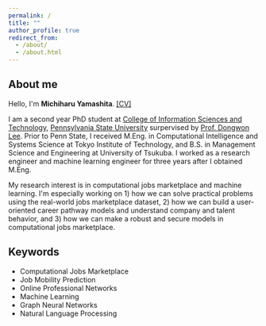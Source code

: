 ```yaml
---
permalink: /
title: ""
author_profile: true
redirect_from: 
  - /about/
  - /about.html
---
```


## About me

Hello, I'm __Michiharu Yamashita__. [\[CV\]](https://mickeymst.github.io/files/CV_latest.pdf)

I am a second year PhD student at [College of Information Sciences and Technology](https://ist.psu.edu/), [Pennsylvania State University](https://www.psu.edu/) surpervised by [Prof. Dongwon Lee](http://pike.psu.edu/dongwon/). Prior to Penn State, I received M.Eng. in Computational Intelligence and Systems Science at Tokyo Institute of Technology, and B.S. in Management Science and Engineering at University of Tsukuba. I worked as a research engineer and machine learning engineer for three years after I obtained M.Eng. 

My research interest is in computational jobs marketplace and machine learning. I'm especially working on 1) how we can solve practical problems using the real-world jobs marketplace dataset, 2) how we can build a user-oriented career pathway models and understand company and talent behavior, and 3) how we can make a robust and secure models in computational jobs marketplace. 


## Keywords 
- Computational Jobs Marketplace
- Job Mobility Prediction
- Online Professional Networks
- Machine Learning
- Graph Neural Networks
- Natural Language Processing
